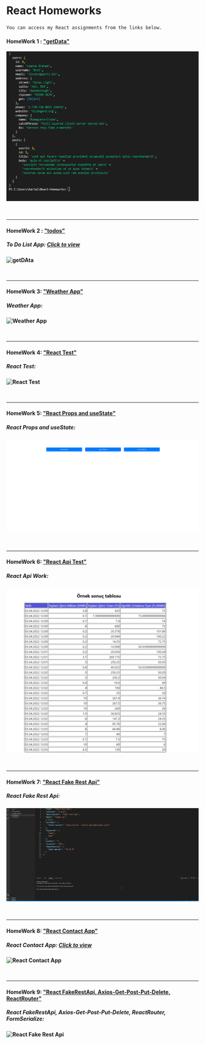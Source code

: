 # React Homeworks

```
You can access my React assignments from the links below.
```

#### HomeWork 1 : ["getData"](https://github.com/alikartalonline/React-Homeworks/tree/main/HomeWork1)

![getDAta](https://github.com/alikartalonline/React-Homeworks/blob/main/HomeWork1/assets/1.png)

<br>
<hr>

#### HomeWork 2 : ["todos"](https://github.com/alikartalonline/React-Homeworks/tree/main/HomeWork2/todoswork)

##### <b> To Do List App: [Click to view](https://todos-alikartalonline.netlify.app/)

![getDAta](https://i.hizliresim.com/o80uhkh.jpg)

<br>
<hr>
  
#### HomeWork 3: ["Weather App"](https://github.com/alikartalonline/React-Homeworks/tree/main/HomeWork3)

##### <b> Weather App: 

![Weather App](https://i.hizliresim.com/medqrg2.gif)
  
<br>
<hr>
  
#### HomeWork 4: ["React Test"](https://github.com/alikartalonline/React-Homeworks/tree/main/HomeWork4)

##### <b> React Test: 

![React Test](https://i.hizliresim.com/l92lin5.gif)
  
<br>
<hr>
  
#### HomeWork 5: ["React Props and useState"](https://github.com/alikartalonline/React-Homeworks/tree/main/HomeWork5)

##### <b> React Props and useState: 

![React Test](https://github.com/alikartalonline/React-Homeworks/blob/main/HomeWork5/assets/state1.gif)

<br>
<hr>
  
#### HomeWork 6: ["React Api Test"](https://github.com/alikartalonline/React-Homeworks/tree/main/HomeWork6)

##### <b> React Api Work: 

![React Api Test](https://github.com/alikartalonline/React-Homeworks/blob/main/HomeWork6/assets/1.png)
  
<br>
<hr>
  
#### HomeWork 7: ["React Fake Rest Api"](https://github.com/alikartalonline/React-Homeworks/tree/main/HomeWork7)

##### <b> React Fake Rest Api: 

![React Fake Rest Api](https://github.com/alikartalonline/React-Homeworks/blob/main/HomeWork7/assets/fakeapi.gif)
    
<br>
<hr>
  
#### HomeWork 8: ["React Contact App"](https://github.com/alikartalonline/React-Homeworks/tree/main/HomeWork8)

##### <b> React Contact App: [Click to view](https://contacts-app-alikartalonline.netlify.app/)

![React Contact App](https://i.hizliresim.com/evjmle8.png)

<br>
<hr>
  
#### HomeWork 9: ["React FakeRestApi, Axios-Get-Post-Put-Delete, ReactRouter"](https://github.com/alikartalonline/React-Homeworks/tree/main/HomeWork9)

##### <b> React FakeRestApi, Axios-Get-Post-Put-Delete, ReactRouter, FormSerialize: 

![React Fake Rest Api](https://github.com/alikartalonline/React-Homeworks/blob/main/HomeWork9/assets/HomeWork9.gif)